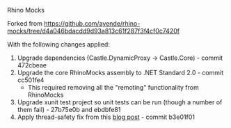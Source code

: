 Rhino Mocks

Forked from https://github.com/ayende/rhino-mocks/tree/d4a046bdacdd9d93a813c61f287f3f4cf0c7420f

With the following changes applied:

1. Upgrade dependencies (Castle.DynamicProxy -> Castle.Core) - commit 472cbeae
1. Upgrade the core RhinoMocks assembly to .NET Standard 2.0 - commit cc501fe4
    - This required removing all the "remoting" functionality from RhinoMocks
1. Upgrade xunit test project so unit tests can be run (though a number of them fail) - 27b75e0b and ebdbfe81
1. Apply thread-safety fix from this [blog post](http://r00t.dk/post/2011/03/26/thread-safe-version-of-rhino-mocks/) - commit b3e01f01



